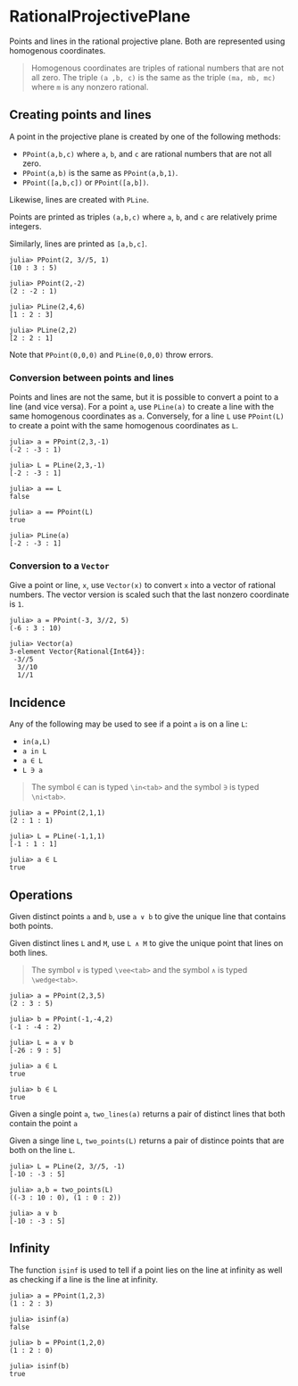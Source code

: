 # RationalProjectivePlane

Points and lines in the rational projective plane. Both are represented using homogenous coordinates. 

> Homogenous coordinates are triples of rational numbers that are not all zero. The triple `(a ,b, c)` is the same as the triple `(ma, mb, mc)` where `m` is any nonzero rational. 

## Creating points and lines

A point in the projective plane is created by one of the following methods:
* `PPoint(a,b,c)` where `a`, `b`, and `c` are rational numbers that are not all zero.
* `PPoint(a,b)` is the same as `PPoint(a,b,1)`.
* `PPoint([a,b,c])` or `PPoint([a,b])`.

Likewise, lines are created with `PLine`.

Points are printed as triples `(a,b,c)` where `a`, `b`, and `c` are relatively prime integers.

Similarly, lines are printed as `[a,b,c]`.

```
julia> PPoint(2, 3//5, 1)
(10 : 3 : 5)

julia> PPoint(2,-2)
(2 : -2 : 1)

julia> PLine(2,4,6)
[1 : 2 : 3]

julia> PLine(2,2)
[2 : 2 : 1]
```

Note that `PPoint(0,0,0)` and `PLine(0,0,0)` throw errors. 

### Conversion between points and lines

Points and lines are not the same, but it is possible to convert a point to a line 
(and vice versa). For a point `a`, use `PLine(a)` to create a line with the same
homogenous coordinates as `a`. Conversely, for a line `L` use `PPoint(L)` to create a
point with the same homogenous coordinates as `L`.

```
julia> a = PPoint(2,3,-1)
(-2 : -3 : 1)

julia> L = PLine(2,3,-1)
[-2 : -3 : 1]

julia> a == L
false

julia> a == PPoint(L)
true

julia> PLine(a)
[-2 : -3 : 1]
```

### Conversion to a `Vector`

Give a point or line, `x`, use `Vector(x)` to convert `x` into a vector of rational 
numbers. The vector version is scaled such that the last nonzero coordinate is `1`.
```
julia> a = PPoint(-3, 3//2, 5)
(-6 : 3 : 10)

julia> Vector(a)
3-element Vector{Rational{Int64}}:
 -3//5
  3//10
  1//1
  ```


## Incidence

Any of the following may be used to see if a point `a` is on a line `L`:
* `in(a,L)`
* `a in L`
* `a ∈ L`
* `L ∋ a`

> The symbol `∈` can is typed `\in<tab>` and the symbol `∋` is typed `\ni<tab>`.

```
julia> a = PPoint(2,1,1)
(2 : 1 : 1)

julia> L = PLine(-1,1,1)
[-1 : 1 : 1]

julia> a ∈ L
true
```

## Operations


Given distinct points `a` and `b`, use `a ∨ b` to give the unique line that contains
both points.

Given distinct lines `L` and `M`, use `L ∧ M` to give the unique point that lines 
on both lines. 

> The symbol `∨` is typed `\vee<tab>` and the symbol `∧` is typed `\wedge<tab>`.


```
julia> a = PPoint(2,3,5)
(2 : 3 : 5)

julia> b = PPoint(-1,-4,2)
(-1 : -4 : 2)

julia> L = a ∨ b
[-26 : 9 : 5]

julia> a ∈ L
true

julia> b ∈ L
true
```


Given a single point `a`, `two_lines(a)` returns a pair of distinct lines that both
contain the point `a`

Given a singe line `L`, `two_points(L)` returns a pair of distince points that are
both on the line `L`.

```
julia> L = PLine(2, 3//5, -1)
[-10 : -3 : 5]

julia> a,b = two_points(L)
((-3 : 10 : 0), (1 : 0 : 2))

julia> a ∨ b
[-10 : -3 : 5]
```

## Infinity

The function `isinf` is used to tell if a point lies on the line at infinity as well
as checking if a line is the line at infinity. 
```
julia> a = PPoint(1,2,3)
(1 : 2 : 3)

julia> isinf(a)
false

julia> b = PPoint(1,2,0)
(1 : 2 : 0)

julia> isinf(b)
true
```
